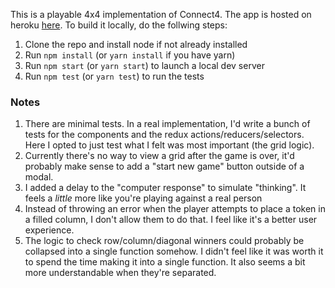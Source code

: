 This is a playable 4x4 implementation of Connect4. The app is hosted on heroku [here](https://bhunt-drop-token.herokuapp.com/). To build it locally, do the follwing steps:

1. Clone the repo and install node if not already installed
2. Run `npm install` (or `yarn install` if you have yarn)
3. Run `npm start` (or `yarn start`) to launch a local dev server
4. Run `npm test` (or `yarn test`) to run the tests

### Notes

1. There are minimal tests. In a real implementation, I'd write a bunch of tests for the components and the redux actions/reducers/selectors. Here I opted to just test what I felt was most important (the grid logic).
2. Currently there's no way to view a grid after the game is over, it'd probably make sense to add a "start new game" button outside of a modal.
3. I added a delay to the "computer response" to simulate "thinking". It feels a _little_ more like you're playing against a real person
4. Instead of throwing an error when the player attempts to place a token in a filled column, I don't allow them to do that. I feel like it's a better user experience.
5. The logic to check row/column/diagonal winners could probably be collapsed into a single function somehow. I didn't feel like it was worth it to spend the time making it into a single function. It also seems a bit more understandable when they're separated.

